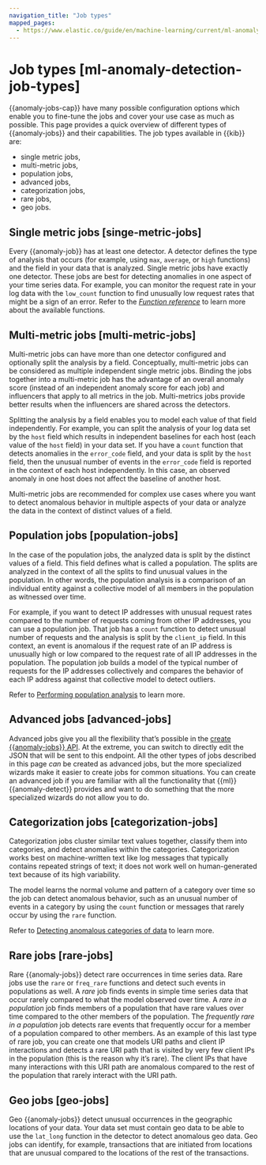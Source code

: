 ```yaml
---
navigation_title: "Job types"
mapped_pages:
  - https://www.elastic.co/guide/en/machine-learning/current/ml-anomaly-detection-job-types.html
---
```




# Job types [ml-anomaly-detection-job-types]

{{anomaly-jobs-cap}} have many possible configuration options which enable you to fine-tune the jobs and cover your use case as much as possible. This page provides a quick overview of different types of {{anomaly-jobs}} and their capabilities. The job types available in {{kib}} are:

* single metric jobs,
* multi-metric jobs,
* population jobs,
* advanced jobs,
* categorization jobs,
* rare jobs,
* geo jobs.

## Single metric jobs [singe-metric-jobs]

Every {{anomaly-job}} has at least one detector. A detector defines the type of analysis that occurs (for example, using `max`, `average`, or `high` functions) and the field in your data that is analyzed. Single metric jobs have exactly one detector. These jobs are best for detecting anomalies in one aspect of your time series data. For example, you can monitor the request rate in your log data with the `low_count` function to find unusually low request rates that might be a sign of an error. Refer to the [*Function reference*](ml-functions.md) to learn more about the available functions.

## Multi-metric jobs [multi-metric-jobs]

Multi-metric jobs can have more than one detector configured and optionally split the analysis by a field. Conceptually, multi-metric jobs can be considered as multiple independent single metric jobs. Binding the jobs together into a multi-metric job has the advantage of an overall anomaly score (instead of an independent anomaly score for each job) and influencers that apply to all metrics in the job. Multi-metrics jobs provide better results when the influencers are shared across the detectors.

Splitting the analysis by a field enables you to model each value of that field independently. For example, you can split the analysis of your log data set by the `host` field which results in independent baselines for each host (each value of the `host` field) in your data set. If you have a `count` function that detects anomalies in the `error_code` field, and your data is split by the `host` field, then the unusual number of events in the `error_code` field is reported in the context of each host independently. In this case, an observed anomaly in one host does not affect the baseline of another host.

Multi-metric jobs are recommended for complex use cases where you want to detect anomalous behavior in multiple aspects of your data or analyze the data in the context of distinct values of a field.

## Population jobs [population-jobs]

In the case of the population jobs, the analyzed data is split by the distinct values of a field. This field defines what is called a population. The splits are analyzed in the context of all the splits to find unusual values in the population. In other words, the population analysis is a comparison of an individual entity against a collective model of all members in the population as witnessed over time.

For example, if you want to detect IP addresses with unusual request rates compared to the number of requests coming from other IP addresses, you can use a population job. That job has a `count` function to detect unusual number of requests and the analysis is split by the `client_ip` field. In this context, an event is anomalous if the request rate of an IP address is unusually high or low compared to the request rate of all IP addresses in the population. The population job builds a model of the typical number of requests for the IP addresses collectively and compares the behavior of each IP address against that collective model to detect outliers.

Refer to [Performing population analysis](https://www.elastic.co/guide/en/machine-learning/current/ml-configuring-populations.html) to learn more.

## Advanced jobs [advanced-jobs]

Advanced jobs give you all the flexibility that’s possible in the [create {{anomaly-jobs}} API](https://www.elastic.co/guide/en/elasticsearch/reference/current/ml-put-job.html). At the extreme, you can switch to directly edit the JSON that will be sent to this endpoint. All the other types of jobs described in this page *can* be created as advanced jobs, but the more specialized wizards make it easier to create jobs for common situations. You can create an advanced job if you are familiar with all the functionality that {{ml}} {{anomaly-detect}} provides and want to do something that the more specialized wizards do not allow you to do.

## Categorization jobs [categorization-jobs]

Categorization jobs cluster similar text values together, classify them into categories, and detect anomalies within the categories. Categorization works best on machine-written text like log messages that typically contains repeated strings of text; it does not work well on human-generated text because of its high variability.

The model learns the normal volume and pattern of a category over time so the job can detect anomalous behavior, such as an unusual number of events in a category by using the `count` function or messages that rarely occur by using the `rare` function.

Refer to [Detecting anomalous categories of data](ml-configuring-categories.md) to learn more.

## Rare jobs [rare-jobs]

Rare {{anomaly-jobs}} detect rare occurrences in time series data. Rare jobs use the `rare` or `freq_rare` functions and detect such events in populations as well. A *rare* job finds events in simple time series data that occur rarely compared to what the model observed over time. A *rare in a population* job finds members of a population that have rare values over time compared to the other members of the population. The *frequently rare in a population* job detects rare events that frequently occur for a member of a population compared to other members. As an example of this last type of rare job, you can create one that models URI paths and client IP interactions and detects a rare URI path that is visited by very few client IPs in the population (this is the reason why it’s rare). The client IPs that have many interactions with this URI path are anomalous compared to the rest of the population that rarely interact with the URI path.

## Geo jobs [geo-jobs]

Geo {{anomaly-jobs}} detect unusual occurrences in the geographic locations of your data. Your data set must contain geo data to be able to use the `lat_long` function in the detector to detect anomalous geo data. Geo jobs can identify, for example, transactions that are initiated from locations that are unusual compared to the locations of the rest of the transactions.

